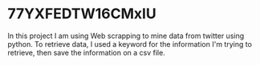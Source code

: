 # 77YXFEDTW16CMxlU

In this project I am using Web scrapping to mine data from twitter using python. To retrieve data, I used a keyword for the information I'm trying to retrieve, then save the information on a csv file. 
